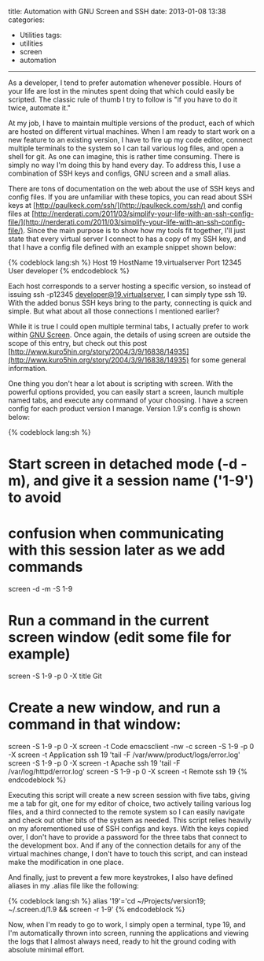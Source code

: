 title: Automation with GNU Screen and SSH
date: 2013-01-08 13:38
categories:
  - Utilities
tags:
  - utilities
  - screen
  - automation
---

As a developer, I tend to prefer automation whenever possible. Hours of your life are lost in the minutes spent doing that which could easily be scripted. The classic rule of thumb I try to follow is "if you have to do it twice, automate it."<!-- more -->

At my job, I have to maintain multiple versions of the product, each of which are hosted on different virtual machines. When I am ready to start work on a new feature to an existing version, I have to fire up my code editor, connect multiple terminals to the system so I can tail various log files, and open a shell for git. As one can imagine, this is rather time consuming. There is simply no way I'm doing this by hand every day. To address this, I use a combination of SSH keys and configs, GNU screen and a small alias.

There are tons of documentation on the web about the use of SSH keys and config files. If you are unfamiliar with these topics, you can read about SSH keys at [http://paulkeck.com/ssh/](http://paulkeck.com/ssh/) and config files at [http://nerderati.com/2011/03/simplify-your-life-with-an-ssh-config-file/](http://nerderati.com/2011/03/simplify-your-life-with-an-ssh-config-file/). Since the main purpose is to show how my tools fit together, I'll just state that every virtual server I connect to has a copy of my SSH key, and that I have a config file defined with an example snippet shown below: 

{% codeblock lang:sh %}
Host 19
HostName 19.virtualserver
Port 12345
User developer
{% endcodeblock %}

Each host corresponds to a server hosting a specific version, so instead of issuing ssh -p12345 developer@19.virtualserver, I can simply type ssh 19. With the added bonus SSH keys bring to the party, connecting is quick and simple. But what about all those connections I mentioned earlier?

While it is true I could open multiple terminal tabs, I actually prefer to work within [GNU Screen](http://www.gnu.org/software/screen/). Once again, the details of using screen are outside the scope of this entry, but check out this post [http://www.kuro5hin.org/story/2004/3/9/16838/14935](http://www.kuro5hin.org/story/2004/3/9/16838/14935) for some general information.

One thing you don't hear a lot about is scripting with screen. With the powerful options provided, you can easily start a screen, launch multiple named tabs, and execute any command of your choosing. I have a screen config for each product version I manage. Version 1.9's config is shown below:

{% codeblock lang:sh %}
# Start screen in detached mode (-d -m), and give it a session name ('1-9') to avoid
# confusion when communicating with this session later as we add commands
screen -d -m -S 1-9

# Run a command in the current screen window (edit some file for example)
screen -S 1-9 -p 0 -X title Git

# Create a new window, and run a command in that window:
screen -S 1-9 -p 0 -X screen -t Code emacsclient -nw -c
screen -S 1-9 -p 0 -X screen -t Application ssh 19 'tail -F /var/www/product/logs/error.log'
screen -S 1-9 -p 0 -X screen -t Apache ssh 19 'tail -F /var/log/httpd/error.log'
screen -S 1-9 -p 0 -X screen -t Remote ssh 19
{% endcodeblock %}

Executing this script will create a new screen session with five tabs, giving me a tab for git, one for my editor of choice, two actively tailing various log files, and a third connected to the remote system so I can easily navigate and check out other bits of the system as needed. This script relies heavily on my aforementioned use of SSH configs and keys. With the keys copied over, I don't have to provide a password for the three tabs that connect to the development box. And if any of the connection details for any of the virtual machines change, I don't have to touch this script, and can instead make the modification in one place.

And finally, just to prevent a few more keystrokes, I also have defined aliases in my .alias file like the following:

{% codeblock lang:sh %}
alias '19'='cd ~/Projects/version19; ~/.screen.d/1.9 && screen -r 1-9'
{% endcodeblock %}

Now, when I'm ready to go to work, I simply open a terminal, type 19, and I'm automatically thrown into screen, running the applications and viewing the logs that I almost always need, ready to hit the ground coding with absolute minimal effort.
